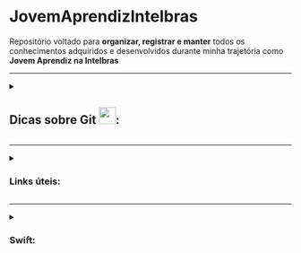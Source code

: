 # JovemAprendizIntelbras
<p> 
  Repositório voltado para <b>organizar, registrar e manter</b> todos os conhecimentos adquiridos e desenvolvidos durante minha trajetória como <b>Jovem Aprendiz na     Intelbras</b>
</p>

<hr>
<details>
<summary><h2>Dicas sobre Git <img src='https://git-scm.com/images/logos/downloads/Git-Icon-1788C.svg' width=30px>:</h2></summary

<h3>Motivo para utilizar versionadores de código (como o Git):</h3>

-> organizar, distribuir e gerenciar várias versões de um software de forma eficiente

<hr>

<h3>Estrutura Inicial do Git:</h1>
<ol>
  <li><b>git clone</b> => cria um clone do projeto (repositório) em nossa máquina local
  <li><b>git add .</b> => realiza a inclusão ou modificação dos arquivos no diretório local, preparando ele para ser entregue ao servidor remoto (commit -> push)
  <li><b>git commit</b> => confirma e salva as alterações para preparar para o envio (git commit -m 'mensagem', para formalizar os commits
  <li><b>git push</b> => envia ao repositório remoto Git (sobe as alterações ao repositorio no GitHub)
</ol>

<hr>

<h3>Estrutura Normal do Git:</h3>
<ol>
  <li><b>git pull</b> => busca e baixa o último conteudo salvo e atualizado do repositorio remoto (substitui o git clone)
  <li>Mesmo processo que antes (add -> commit -> push)
</ol>
<hr>

<h3>Outras infos:</h3>

<ul>
  <li>Ramo principal e padrão => main
  <li>Repositório => local ou nuvem
</ul>

<hr>

<h3>Mais comandos:</h3>
<ul>
  <li><b>git branch</b> => realizar operações com branches (criar, listar, renomear ou excluir)<br>
      link: https://blog.betrybe.com/git/git-branch/#1
  <li><b>git checkout</b> => alterar a branch ou restaurar arquivos (da pra usar o 'git checkout -b <nome branch>' para criar e já entrar nessa nova branch (ramificação) criada)<br>
link: https://blog.betrybe.com/git/git-checkout/#1
  <li><b>git status</b> => dá todas as informações necessárias sobre a branch atual.
  <li><b>git reset</b> => desfaz alterações (commits)
  <li><b>git rm</b> => remove arquivos
  <li><b>git mv</b> => move arquivos
</ul>
</details>
	
<hr>
	
<details>
<summary><h3>Links úteis:</h3></summary>
<ul>
  <li>https://comandosgit.github.io/
  <li>https://www.freecodecamp.org/portuguese/news/10-comandos-do-git-que-todo-desenvolvedor-deveria-conhecer/
  <li>https://medium.com/@rafaelpiresvb/programação-reativa-com-reactivex-no-swift-e-kotlin-71e8a78fe07f
  <li>https://replit.com/@LucasSGonza
  <li>https://updatedcode.wordpress.com/2016/06/13/3-swift-colecoes-e-tuplas/
  <li>https://www.hackingwithswift.com/example-code/system/how-do-you-read-from-the-command-line
  <li>https://developer.apple.com/documentation/swift/array/foreach(_:)
  <li>https://www.youtube.com/playlist?list=PLJ0AcghBBWShgIH122uw7H9T9-NIaFpP-
  <li>https://www.codecademy.com/learn/learn-swift/modules/learn-swift-hello-world/cheatsheet
</ul>
</details>
	
<hr>
    
<details>
<summary><h3>Swift:</h3></summary>

<h3>Links:</h3>

https://www.codingame.com/playgrounds/66493/swift---variaveis-tipos-tuplas-enumeracoes-e-operadores

https://macmagazine.com.br/post/2015/06/24/quaddro-macmagazine-vamos-aprender-swift/

https://macmagazine.com.br/post/2015/07/01/quaddro-macmagazine-swift-na-pratica-2-operadores/

https://macmagazine.com.br/post/2015/07/08/quaddro-macmagazine-swift-na-pratica-3-string-e-collection-types/

https://tiagoaguiar.co/xcode-shortcuts-teclas-de-atalho#:~:text=cmd%20%2B%20%5B%20%3A%3A%20unindent&text=Um%20bom%20desenvolvedor%20de%20software,atalho%20dentro%20do%20seu%20Xcode

https://www.tutorialspoint.com/swift-program-to-get-input-from-the-user#

https://www.codecademy.com/learn/learn-swift/modules/learn-swift-hello-world/cheatsheet

——————————————————————————————

<h3>Características</h3>

- tipagem => tipo da variável é definido baseado no 1º valor que ela receber. Uma vez definido o tipo, este não poderá ser modificado

- ' ; ' é opcional

-  "Xcode" => IDE oficial desenvolvida pela apple para desenvolvimento de SWIFT

- readLine() -> funciona quase como o scan.nextLine() do Scanner do Java (utiliza do conceito de opcionais)

- usar { } em métodos

- usar ‘ _ ‘ (underline) significa que o valor não é necessário ser citado. Exemplo:
	for _ in 0…2 { print(‘Ola Mundo’) } —> irá simplesmente realizar o código do loop 3x

	func calcMedia (_ nota1: Double, _ nota2: Double ) { //codigo }
	
	nesse caso, por padrao as funções em swift utilizam de ‘label’ (tag/identificador) para cada parâmetro, ou seja, utlizando o ‘ _ ‘, vc retira a necessidade de, quando for chamar a função, ter que colocar as labels (no caso os nomes utilizados, no exemplo citado sendo nota1, nota2)

-  ‘ ?? ‘ —> utiliza-se quando a variável é do tipo opcional, dessa forma, após as ??, coloca-se um valor padrão para a mesma.

	This operator is generally used to provide a default value when an expression or variable produces an 		optional result. for ex:
		let i: Int? = 5
		let j: Int? = nil

		let value1 = i ?? 9 //value1 will be 5 non-optional
		let value2 = j ?? 9 //value2 will be 9 non-optional

	You can chain multiple of these operators as such:
		let value3 = j ?? i ?? 9 //value3 will be 5 non-optional


- Concatenação => print (“Média: “, media) => usar + da erro. O “+” iria concatenar apenas se tudo fosse String.

	Dica: utilizamos “\(valor)” para inserirmos o valor de uma variável ou constante dentro de uma string 		(Interpolação).

——————————————————————————————

<h3>Sobre a linguagem</h3>

Tipos de variáveis:
* Var => variable variável (valor pode ser alterado)
* Let => variable constante (valor não pode ser alterado)

————

Tipos de Dados:
* Int
* Double
* String
* Boolean
* Character (char) => precisa ser declarado explícitamente (ex => var umChar: Character = “a”);

————

Tipos de declaração:
ex: 
* let num; —> num = 1
* let num = 1;
* let num: Int = 2; 

————

Conversão de dados (type casting):
* Sintaxe: tipoDado(variável);
Ex:
Let x = 10;
Let name = String(x)
print(name) —> “10”

Como dito la nas “Características”, a tipagem é ‘automática’, mas definir o tipo da variável da 3º forma é de certa forma mais didática, facilitando o entendimento do código.

————

Operadores Lógicos:
* No geral, igual as outras linguagens (<,>,//, ==, !=, !, +=, -=, …, &&, ||)

https://docs.swift.org/swift-book/documentation/the-swift-programming-language/basicoperators/

————

Condições:
* If, if/else, else if, switch => igual as outras linguagens
* Operador ternário:
Sintaxe => expressão ? valor-seTrue : valor-seFalse;

————

Comentarios:
* Igual Java ( // ou /* */ )

————

Tuplas:

* Sintaxe padrão => let numbers = (1,2,3)
* Funciona semelhante como uma matriz em Java (uma ‘variável’ ou um espaço de memória que agrupa vários valores, podendo ser de tipos distintos ou não)

* Sintaxe de criação com a mesma lógica das variáveis (pode definir o tipo explicitamente ou não)
* Caso for definir o tipo, precisa ser para cada item da tupla (oq talvez não seja tão produtivo), visto que cada item é “único” (a tupla serve simplesmente para armazenar)
* Pode ser inicializado vazia

* Por padrão, cada item da tupla pode ser acessado pelo seu índice, mas é possível atribuir ‘nomes’ para cada item (somente se o tipo não estiver declarado)=> let coords = (lat: 22.1, lng: 27.6)

————

Array:

* Sintaxe padrão => let numbers = [1,2,3]

* Possuí a sintaxe de criação de uma matriz em Java (utilizando colchetes) e compartilha da característica de conter apenas valores de um MESMO TIPO
* Nesse sentido, caso queira definir o tipo de dado da Array durante a criação dela, basta definir somente uma vez, diferentemente da Tupla, que caso for definir o tipo, precisa ser para cada valor contido nela.
* Pode ser inicializado vazia

Alguns métodos usuais (alguns funcionam para tuplas tbm):
- append() -> adiciona na Array
- removeAll() -> auto-explicativo
- isEmpty -> auto-explicative
- count -> verifica tamanho da lista (igual o lenght ou size)
- contais() -> verifica na Array se existe o elemento indicado no parâmetro
- first -> access o primeiro elemento da Array
- insert(‘item’, at: ‘índice’) -> insere um elemento no índice indicado
- remove(at: ‘indice’) -> remove o item da Array no índice indicado
- removeLast() -> auto-explicativo mas remove o ultimo item da Array
- swapAt(0,1) -> meio auto-explicativo mas ele troca os elementos de posição (vc indica quais serão trocados)

https://developer.apple.com/documentation/swift/sequence/filter(_:)
https://developer.apple.com/documentation/swift/array/map(_:)-87c4d

————

Dictionary:

https://www.codecademy.com/learn/learn-swift/modules/learn-swift-dictionaries/cheatsheet#:~:text=To%20remove%20a%20key%2Dvalue,removeAll()%20to%20a%20dictionary

* Funciona muito semelhante a uma Array, mas utiliza do conceito de chave-valor (key-value), semelhante a um JSON
* É necessário definir na criação o tipo da chave e do valor
* Possuí métodos da mesma forma que Array, possuindo alguns métodos até idênticos, mas no geral os métodos realmente “são os mesmos” que na Array, mas atualizados para a sintaxe do dictionary.

* Usos gerais:

    - Sintaxe de criação: 
		var products: [tipoChave : tipoValor] = [ : ] —> iniciando vazia

    - CRUD valores (sempre atento ao tipo da chave e do valor):
		CREATE ja na criação do dicionario  —> var products: [Int : String] = [1 : “Fone de ouvido”]
		CREATE/UPDATE normal —> products[1] = “Fone de ouvido”
MÉTODO CREATE/UPDATE —> dictionary.updateValue(valor, forKey: chave) —> add or update a key-value
		
		DELETE meio estranho —> products[0] = nil —> nil significa a ausência de valor
MÉTODO DELETE mais legal —> removeValue(forKey: 0) —> a partir da chave informada, remove o item

		READ de chave —> for key in products.key { print(key) }
		READ de valor  —> for val in products.values { print(val) }
		READ key-value —> for (key, value) in products { print (“chave: \(key), valor: \(valor)” }
	
————

Sets:

* Semelhante a um Array, mas não permite itens repetidos
* Igualmente a Array, permite apenas 1 tipo (coleção de dados únicos de mesmo tipo)
* Sintaxe padrao —> var newSet: Set<tipo> = [ ]

- Sua utilização me parece mais específica do que em relação aos demais tipos de dados, além de talvez necessitar de um maior contexto para utilizá-la
- Ex:

//simulando a Mega-sena

var numbers = 6
var result: Set<Int> = [ ]

while (numbers > 0) {
	let generated = Int.random (in: 1…60) //método que gera numeros aleatorios a partir do range definido
	let res = result.insert(generated) //só irá inserir no Set se o número gerado não for repetido
	if (res.inserted) {
		numbers - -
	}
}

————

Laços de Repetição:

* While => sintaxe padrão, igual em Java e JS (verifica a condição, dps executa o bloco de código)
* Repeat/while => igual o do/while (execute o bloco de código, dps verifica a condição)

Sequências (ranges) => controlam o for
ex: 
let range = 0…5 // inclusive (incluí tudo)
let r = 0..<5 // exclusive (não incluí o limite)

<b>for-in</b>
* sintaxe 1=> for i in x...y { }
* i => variável padrão, é imutável (let)
* é possível utilizar da cláusula ‘where’ para colocar uma condição no loop. ex:
	for i in 1...10 where i % 2 == 0 { print(i) }

* O for em swift utiliza bem da questão dos parâmetros genéricos, ent a variável i é somente uma opção para tal.
* No geral, o loop for é mais fácil de interpretar traduzindo-o. ex:
	let sequencia = 1…5
	for num in sequencia {
		print(num) //exibira todos os itens de ‘sequencia’ 	}

* sintaxe mais padrão ainda => 

	for item in items { 		// Do this 	}

nessa sintaxe, deixa mais claro a possibilidade de utilizar do for para iterar uma Array, da mesma forma que um forEach(). A vantagem do for, seria da possibilidade de iterar por uma Array de Array’s, ou seja, cada item da Array a ser iterada é uma outra Array

	
<b>for ('normal')</b>
* sintaxe igual as outras linguagens --> for var x = 1; x <= 10; x++ { }
* sintaxe padrão --> for <i>variavel</i>; <i>condição de repetição</i>; <i>ação após cada iteração</i>
	
https://www.programiz.com/swift-programming/for-in-loop
https://www.appypie.com/loops-swift-how-to
https://www.hackingwithswift.com/sixty/4/1/for-loops

————

BREAK e CONTINUE

* break —> utilizado para literalmente quebrar/parar algo, geralmente uma iteração em um loop ou no caso de utilizar de switch/case, por exemplo. Quando utilizado em loops, muito comum ser utilizado dentro de if’s (verificações), para não ser necessário validar tudo de algo (array por ex) quando já satisfez oq era procurado

* continue —> pula uma iteração e passa para a próxima instrução ou bloco de código. Facilita quando uti

————

Functions:

* Muito semelhante às sintaxe dos métodos em Java e das functions em JavaScript, só muda o prefixo: func nomeFuncao () { }

* Da mesma forma que em Java, os parâmetros precisam de nome + tipo
* Se for utilizar do ‘return’ é necessário definir o tipo do retorno, mesma lógica que em Java, mas o tipo do retorno é definido após os parâmetros, da seguinte forma:
		func calcMedia (nota1: Double, nota2: Double) -> Double { }

* Por padrão, caso for omitido, o return é vazio
* Nos parâmetros, os nomes das ‘variaveis de parâmetro’ funcionam como labels, ou seja, caso não for utilizado um ‘ _ ‘ antes do nome da variavel, na hora de chamar o método e passar os argumentos, seria necessário citar os labels. EX:
		calcMedia(nota1: 7, nota2: 10)

————

Closure:

https://www.programiz.com/swift-programming/closures

* Funciona quase como uma Arroy function em JavaScript, no sentido de que a Closure é uma função resumida

EX:

closure:							function
{ (a: Int, b: Int) -> Int in				func somar (a: Int, b: Int) -> Int {
   a + b								return a + b
}								}

—> Características:
- pode ou não receber parâmetros
- não é necessário uma palavra chave para declarar uma closure (como existe nas functions)
- a declaração consiste nas { }
- Sintaxe padrao: { (parametro) -> tipoRetorno in //codigo } 
- o ‘in’ funciona como uma “—>” em JS
- o ’—>’ serve para separar os parâmetros do tipo de retorno 
- Pode ser passada como parâmetro de outras funções (callback function), como em um map por exemplo

————

COISAS A FAZER:

* https://www.youtube.com/watchv=Lkv4bYzuH_Y&list=PLZPWdr0WUuJ93mjCDaxLM8ZOi_5BwG7iC&index=13

* https://macmagazine.com.br/post/2015/07/22/quaddro-macmagazine-swift-na-pratica-5-controle-de-fluxo-looping/

* https://macmagazine.com.br/post/2015/08/05/quaddro-macmagazine-swift-na-pratica-6-funcoes/

* https://macmagazine.com.br/post/2015/08/12/quaddro-macmagazine-swift-na-pratica-7-closures/

————
    </details>
